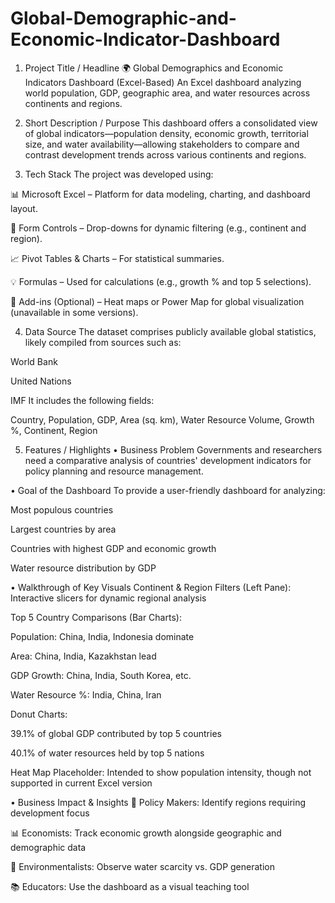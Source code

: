 # Global-Demographic-and-Economic-Indicator-Dashboard

1. Project Title / Headline
🌍 Global Demographics and Economic Indicators Dashboard (Excel-Based)
An Excel dashboard analyzing world population, GDP, geographic area, and water resources across continents and regions.

2. Short Description / Purpose
This dashboard offers a consolidated view of global indicators—population density, economic growth, territorial size, and water availability—allowing stakeholders to compare and contrast development trends across various continents and regions.

3. Tech Stack
The project was developed using:

📊 Microsoft Excel – Platform for data modeling, charting, and dashboard layout.

📌 Form Controls – Drop-downs for dynamic filtering (e.g., continent and region).

📈 Pivot Tables & Charts – For statistical summaries.

💡 Formulas – Used for calculations (e.g., growth % and top 5 selections).

🧩 Add-ins (Optional) – Heat maps or Power Map for global visualization (unavailable in some versions).

4. Data Source
The dataset comprises publicly available global statistics, likely compiled from sources such as:

World Bank

United Nations

IMF
It includes the following fields:

Country, Population, GDP, Area (sq. km), Water Resource Volume, Growth %, Continent, Region

5. Features / Highlights
• Business Problem
Governments and researchers need a comparative analysis of countries' development indicators for policy planning and resource management.

• Goal of the Dashboard
To provide a user-friendly dashboard for analyzing:

Most populous countries

Largest countries by area

Countries with highest GDP and economic growth

Water resource distribution by GDP

• Walkthrough of Key Visuals
Continent & Region Filters (Left Pane): Interactive slicers for dynamic regional analysis

Top 5 Country Comparisons (Bar Charts):

Population: China, India, Indonesia dominate

Area: China, India, Kazakhstan lead

GDP Growth: China, India, South Korea, etc.

Water Resource %: India, China, Iran

Donut Charts:

39.1% of global GDP contributed by top 5 countries

40.1% of water resources held by top 5 nations

Heat Map Placeholder: Intended to show population intensity, though not supported in current Excel version

• Business Impact & Insights
📍 Policy Makers: Identify regions requiring development focus

📊 Economists: Track economic growth alongside geographic and demographic data

🌊 Environmentalists: Observe water scarcity vs. GDP generation

📚 Educators: Use the dashboard as a visual teaching tool

